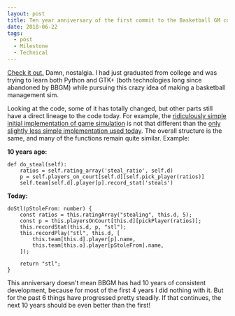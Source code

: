 ```yaml
---
layout: post
title: Ten year anniversary of the first commit to the Basketball GM code base
date: 2018-06-22
tags:
  - post
  - Milestone
  - Technical
---
```


[Check it out.](https://github.com/dumbmatter/basketball-gm/commit/cb4ae5f1b93dd7ad4e69fcc0c832ed53714e7e3a) Damn, nostalgia. I had just graduated from college and was trying to learn both Python and GTK+ (both technologies long since abandoned by BBGM) while pursuing this crazy idea of making a basketball management sim.

Looking at the code, some of it has totally changed, but other parts still have a direct lineage to the code today. For example, the [ridiculously simple initial implementation of game simulation](https://github.com/dumbmatter/basketball-gm/blob/cb4ae5f1b93dd7ad4e69fcc0c832ed53714e7e3a/game_sim.py) is not that different than the [only slightly less simple implementation used today](https://github.com/dumbmatter/basketball-gm/blob/aa187e67ce54077fc7517fa29d465e6e4000baff/src/js/worker/core/GameSim.js). The overall structure is the same, and many of the functions remain quite similar. Example:

<!--more-->

**10 years ago:**

    def do_steal(self):
        ratios = self.rating_array('steal_ratio', self.d)
        p = self.players_on_court[self.d][self.pick_player(ratios)]
        self.team[self.d].player[p].record_stat('steals')

**Today:**

    doStl(pStoleFrom: number) {
        const ratios = this.ratingArray("stealing", this.d, 5);
        const p = this.playersOnCourt[this.d][pickPlayer(ratios)];
        this.recordStat(this.d, p, "stl");
        this.recordPlay("stl", this.d, [
            this.team[this.d].player[p].name,
            this.team[this.o].player[pStoleFrom].name,
        ]);

        return "stl";
    }

This anniversary doesn't mean BBGM has had 10 years of consistent development, because for most of the first 4 years I did nothing with it. But for the past 6 things have progressed pretty steadily. If that continues, the next 10 years should be even better than the first!
